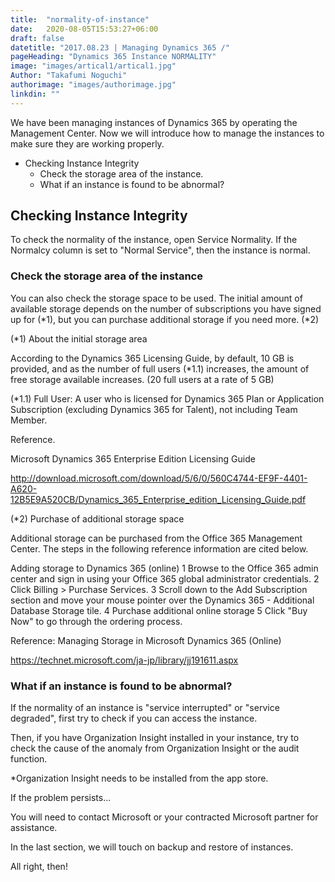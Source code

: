 ```yaml
---
title:  "normality-of-instance"
date:   2020-08-05T15:53:27+06:00
draft: false
datetitle: "2017.08.23 | Managing Dynamics 365 /"
pageHeading: "Dynamics 365 Instance NORMALITY"
image: "images/artical1/artical1.jpg"
Author: "Takafumi Noguchi"
authorimage: "images/authorimage.jpg"
linkdin: ""
---
```

<!-- Intro  -->
We have been managing instances of Dynamics 365 by operating the Management Center. Now we will introduce how to manage the instances to make sure they are working properly.

<!-- Table of Content -->
* Checking Instance Integrity
  * Check the storage area of the instance.
  * What if an instance is found to be abnormal?

## Checking Instance Integrity
To check the normality of the instance, open Service Normality. If the Normalcy column is set to "Normal Service", then the instance is normal.
<!-- Image= Integrity1.png -->

### Check the storage area of the instance
You can also check the storage space to be used. The initial amount of available storage depends on the number of subscriptions you have signed up for (*1), but you can purchase additional storage if you need more. (*2)
<!-- Image= instance1.jpg -->

(*1) About the initial storage area

According to the Dynamics 365 Licensing Guide, by default, 10 GB is provided, and as the number of full users (*1.1) increases, the amount of free storage available increases. (20 full users at a rate of 5 GB)

(*1.1) Full User: A user who is licensed for Dynamics 365 Plan or Application Subscription (excluding Dynamics 365 for Talent), not including Team Member.

Reference.

Microsoft Dynamics 365 Enterprise Edition Licensing Guide

http://download.microsoft.com/download/5/6/0/560C4744-EF9F-4401-A620-12B5E9A520CB/Dynamics_365_Enterprise_edition_Licensing_Guide.pdf


(*2) Purchase of additional storage space

Additional storage can be purchased from the Office 365 Management Center. The steps in the following reference information are cited below.

<!-- Quate Box -->
Adding storage to Dynamics 365 (online)
1 Browse to the Office 365 admin center and sign in using your Office 365 global administrator credentials.
2 Click Billing > Purchase Services.
3 Scroll down to the Add Subscription section and move your mouse pointer over the Dynamics 365 - Additional Database Storage tile.
4 Purchase additional online storage
5 Click "Buy Now" to go through the ordering process.


Reference: Managing Storage in Microsoft Dynamics 365 (Online)

https://technet.microsoft.com/ja-jp/library/jj191611.aspx

### What if an instance is found to be abnormal?
If the normality of an instance is "service interrupted" or "service degraded", first try to check if you can access the instance.

Then, if you have Organization Insight installed in your instance, try to check the cause of the anomaly from Organization Insight or the audit function.
<!-- Image= instance2.jpg -->

*Organization Insight needs to be installed from the app store.

If the problem persists...

You will need to contact Microsoft or your contracted Microsoft partner for assistance.

In the last section, we will touch on backup and restore of instances.

All right, then!